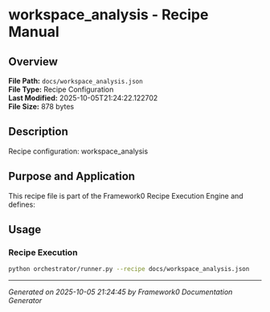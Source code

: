 # workspace_analysis - Recipe Manual

## Overview
**File Path:** `docs/workspace_analysis.json`  
**File Type:** Recipe Configuration  
**Last Modified:** 2025-10-05T21:24:22.122702  
**File Size:** 878 bytes  

## Description
Recipe configuration: workspace_analysis

## Purpose and Application
This recipe file is part of the Framework0 Recipe Execution Engine and defines:

## Usage

### Recipe Execution
```bash
python orchestrator/runner.py --recipe docs/workspace_analysis.json
```


---
*Generated on 2025-10-05 21:24:45 by Framework0 Documentation Generator*
